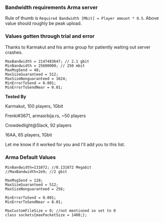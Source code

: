 ### Bandwidth requirements Arma server
Rule of thumb is `Required Bandwidth [Mbit] = Player amount * 0.5`.
Above value should roughly be peak upload.

### Values gotten through trial and error
Thanks to Karmakut and his arma group for patiently waiting out server crashes.
```
MaxBandwidth = 2147483647; // 2.1 gbit
MinBandwidth = 25600000; // 250 mbit
MaxMsgSend = 48;
MaxSizeGuaranteed = 512;
MaxSizeNonguaranteed = 1024;
MinErrorToSend = 0.001;
MinErrorToSendNear = 0.01;
```
**Tested By**

Karmakut, 100 players, 1Gbit

Frenki#3671, armasrbija.rs, ~50 players

Crowdedlight@Slack, 92 players

16AA, 65 players, 1Gbit

Let me know if it worked for you and I'll add you to this list.

### Arma Default Values
```
MinBandwidth=131072; //0.131072 Megabit
//MaxBandwidth=2e9; //2 gbit

MaxMsgSend = 128;
MaxSizeGuaranteed = 512;
MaxSizeNonguaranteed = 256;

MinErrorToSend = 0.001;
MinErrorToSendNear = 0.01;

MaxCustomFileSize = 0; //not mentioned so set to 0
class sockets{maxPacketSize = 1400;};
```
